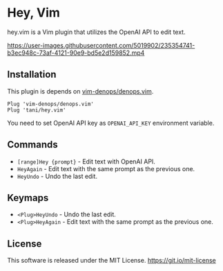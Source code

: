# Hey, Vim

hey.vim is a Vim plugin that utilizes the OpenAI API to edit text.


https://user-images.githubusercontent.com/5019902/235354741-b3ec948c-73af-4121-90e9-bd5e2d159852.mp4


## Installation

This plugin is depends on [vim-denops/denops.vim](https://github.com/vim-denops/denops.vim).

```vim
Plug 'vim-denops/denops.vim'
Plug 'tani/hey.vim'
```

You need to set OpenAI API key as `OPENAI_API_KEY` environment variable.

## Commands

- `[range]Hey {prompt}` - Edit text with OpenAI API.
- `HeyAgain` - Edit text with the same prompt as the previous one.
- `HeyUndo` - Undo the last edit.

## Keymaps

- `<Plug>HeyUndo` - Undo the last edit.
- `<Plug>HeyAgain` - Edit text with the same prompt as the previous one.

## License

This software is released under the MIT License. https://git.io/mit-license
